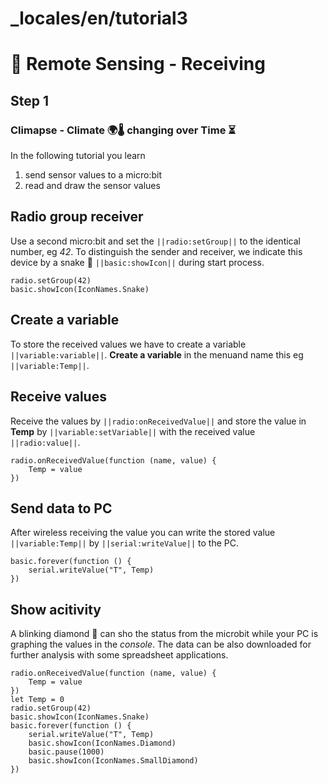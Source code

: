 # _locales/en/tutorial3
# 📡 Remote Sensing - Receiving

## Step 1

### Climapse - Climate 🌍🌡️ changing over Time  ⏳️ 

In the following tutorial you learn
1. send sensor values to a micro:bit
2. read and draw the sensor values

## Radio group receiver

Use a second micro:bit and set the ``||radio:setGroup||`` to the identical number, eg *42*.
To distinguish the sender and receiver, we indicate this device by a snake 🐍 ``||basic:showIcon||`` during start process.

```blocks
radio.setGroup(42)
basic.showIcon(IconNames.Snake)
```

## Create a variable

To store the received values we have to create a variable ``||variable:variable||``. **Create a variable** in the menuand name this eg ``||variable:Temp||``.


## Receive values

Receive the values by ``||radio:onReceivedValue||`` and store the value in **Temp** by ``||variable:setVariable||``
with the received value ``||radio:value||``.

```blocks
radio.onReceivedValue(function (name, value) {
    Temp = value
})
```

## Send data to PC

After wireless receiving the value you can write the stored value ``||variable:Temp||`` by ``||serial:writeValue||`` to the PC.

```blocks
basic.forever(function () {
    serial.writeValue("T", Temp)
})
```

## Show acitivity

A blinking diamond 💎 can sho the status from the microbit while your PC is graphing the values in the  *console*. The data can be also downloaded for further analysis with some spreadsheet applications.

```blocks
radio.onReceivedValue(function (name, value) {
    Temp = value
})
let Temp = 0
radio.setGroup(42)
basic.showIcon(IconNames.Snake)
basic.forever(function () {
    serial.writeValue("T", Temp)
    basic.showIcon(IconNames.Diamond)
    basic.pause(1000)
    basic.showIcon(IconNames.SmallDiamond)
})

```